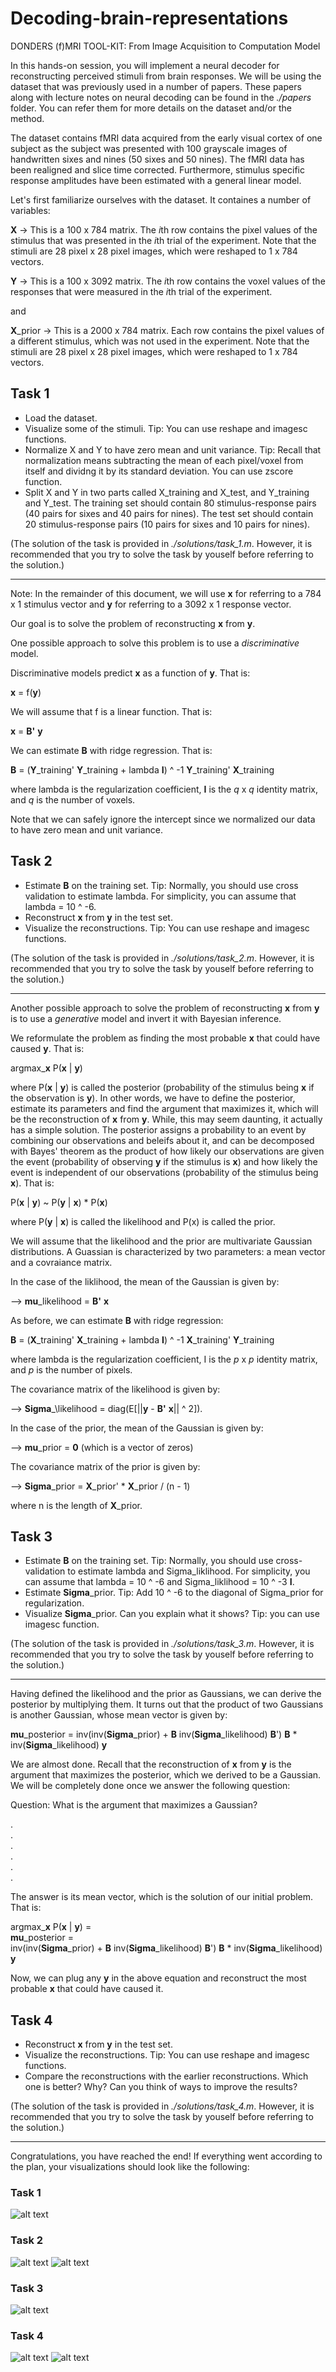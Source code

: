 # Decoding-brain-representations
DONDERS (f)MRI TOOL-KIT: From Image Acquisition to Computation Model

In this hands-on session, you will implement a neural decoder for reconstructing perceived stimuli from brain responses. We will be using the dataset that was previously used in a number of papers. These papers along with lecture notes on neural decoding can be found in the *./papers* folder. You can refer them for more details on the dataset and/or the method.

The dataset contains fMRI data acquired from the early visual cortex of one subject as the subject was presented with 100 grayscale images of handwritten sixes and nines (50 sixes and 50 nines). The fMRI data has been realigned and slice time corrected. Furthermore, stimulus specific response amplitudes have been estimated with a general linear model.

Let's first familiarize ourselves with the dataset. It containes a number of variables:

**X** -> This is a 100 x 784 matrix. The *i*th row contains the pixel values of the stimulus that was presented in the *i*th trial of the experiment. Note that the stimuli are 28 pixel x 28 pixel images, which were reshaped to 1 x 784 vectors.

**Y** -> This is a 100 x 3092 matrix. The *i*th row contains the voxel values of the responses that were measured in the *i*th trial of the experiment.

and

**X**_prior -> This is a 2000 x 784 matrix. Each row contains the pixel values of a different stimulus, which was not used in the experiment. Note that the stimuli are 28 pixel x 28 pixel images, which were reshaped to 1 x 784 vectors.

## Task 1

- Load the dataset.
- Visualize some of the stimuli. Tip: You can use reshape and imagesc functions.
- Normalize X and Y to have zero mean and unit variance. Tip: Recall that normalization means subtracting the mean of each pixel/voxel from itself and dividng it by its standard deviation. You can use zscore function.
- Split X and Y in two parts called X_training and X_test, and Y_training and Y_test. The training set should contain 80 stimulus-response pairs (40 pairs for sixes and 40 pairs for nines). The test set should contain 20 stimulus-response pairs (10 pairs for sixes and 10 pairs for nines).

(The solution of the task is provided in *./solutions/task_1.m*. However, it is recommended that you try to solve the task by youself before referring to the solution.)

---

Note: In the remainder of this document, we will use **x** for referring to a 784 x 1 stimulus vector and **y** for referring to a 3092 x 1 response vector.

Our goal is to solve the problem of reconstructing **x** from **y**.

One possible approach to solve this problem is to use a *discriminative* model.

Discriminative models predict **x** as a function of **y**. That is:

**x** = f(**y**)

We will assume that f is a linear function. That is:

**x** = **B'** **y**

We can estimate **B** with ridge regression. That is:

**B** = (**Y**\_training' **Y**\_training + lambda **I**) ^ -1 **Y**\_training' **X**\_training

where lambda is the regularization coefficient, **I** is the *q* x *q* identity matrix, and *q* is the number of voxels.

Note that we can safely ignore the intercept since we normalized our data to have zero mean and unit variance.

## Task 2

- Estimate **B** on the training set. Tip: Normally, you should use cross validation to estimate lambda. For simplicity, you can assume that lambda = 10 ^ -6.
- Reconstruct **x** from **y** in the test set.
- Visualize the reconstructions. Tip: You can use reshape and imagesc functions.

(The solution of the task is provided in *./solutions/task_2.m*. However, it is recommended that you try to solve the task by youself before referring to the solution.)

---

Another possible approach to solve the problem of reconstructing **x** from **y** is to use a *generative* model and invert it with Bayesian inference.

We reformulate the problem as finding the most probable **x** that could have caused **y**. That is:

argmax_**x** P(**x** | **y**)

where P(**x** | **y**) is called the posterior (probability of the stimulus being **x** if the observation is **y**). In other words, we have to define the posterior, estimate its parameters and find the argument that maximizes it, which will be the reconstruction of **x** from **y**. While, this may seem daunting, it actually has a simple solution. The posterior assigns a probability to an event by combining our observations and beleifs about it, and can be decomposed with Bayes' theorem as the product of how likely our observations are given the event (probability of observing **y** if the stimulus is **x**) and how likely the event is independent of our observations (probability of the stimulus being **x**). That is:

P(**x** | **y**) ~ P(**y** | **x**) * P(**x**)

where P(**y** | **x**) is called the likelihood and P(x) is called the prior.

We will assume that the likelihood and the prior are multivariate Gaussian distributions. A Guassian is characterized by two parameters: a mean vector and a covraiance matrix.

In the case of the liklihood, the mean of the Gaussian is given by:

--> **mu**\_likelihood = **B'** **x**

As before, we can estimate **B** with ridge regression:

**B** = (**X**\_training' **X**\_training + lambda **I**) ^ -1 **X**\_training' **Y**\_training

where lambda is the regularization coefficient, I is the *p* x *p* identity matrix, and *p* is the number of pixels.

The covariance matrix of the likelihood is given by:

--> **Sigma**_\likelihood = diag(E[||**y** - **B'** **x**|| ^ 2]). 

In the case of the prior, the mean of the Gaussian is given by:

--> **mu**\_prior = **0** (which is a vector of zeros)

The covariance matrix of the prior is given by:

--> **Sigma**\_prior = **X**\_prior' * **X**\_prior / (n - 1)

where n is the length of **X**\_prior.

## Task 3

- Estimate **B** on the training set. Tip: Normally, you should use cross-validation to estimate lambda and Sigma_liklihood. For simplicity, you can assume that lambda = 10 ^ -6 and Sigma_liklihood = 10 ^ -3 **I**.
- Estimate **Sigma**\_prior. Tip: Add 10 ^ -6 to the diagonal of Sigma_prior for regularization.
- Visualize **Sigma**\_prior. Can you explain what it shows? Tip: you can use imagesc function.

(The solution of the task is provided in *./solutions/task_3.m*. However, it is recommended that you try to solve the task by youself before referring to the solution.)

---

Having defined the likelihood and the prior as Gaussians, we can derive the posterior by multiplying them. It turns out that the product of two Gaussians is another Gaussian, whose mean vector is given by:

**mu**\_posterior = inv(inv(**Sigma**\_prior) + **B** inv(**Sigma**\_likelihood) **B**') **B** * inv(**Sigma**\_likelihood) **y**

We are almost done. Recall that the reconstruction of **x** from **y** is the argument that maximizes the posterior, which we derived to be a Gaussian. We will be completely done once we answer the following question:

Question: What is the argument that maximizes a Gaussian?

.  
.  
.  
.  
.  
.  

The answer is its mean vector, which is the solution of our initial problem. That is:

argmax_**x** P(**x** | **y**) =  
**mu**\_posterior =  
inv(inv(**Sigma**\_prior) + **B** inv(**Sigma**\_likelihood) **B**') **B** * inv(**Sigma**\_likelihood) **y**

Now, we can plug any **y** in the above equation and reconstruct the most probable **x** that could have caused it.

## Task 4

- Reconstruct **x** from **y** in the test set.
- Visualize the reconstructions. Tip: You can use reshape and imagesc functions.
- Compare the reconstructions with the earlier reconstructions. Which one is better? Why? Can you think of ways to improve the results?

(The solution of the task is provided in *./solutions/task_4.m*. However, it is recommended that you try to solve the task by youself before referring to the solution.)

---

Congratulations, you have reached the end! If everything went according to the plan, your visualizations should look like the following:

### Task 1

![alt text](https://github.com/umuguc/Decoding-brain-representations/raw/master/figures/figure_1.png "Figure 1")

### Task 2

![alt text](https://github.com/umuguc/Decoding-brain-representations/raw/master/figures/figure_2.png "Figure 2")
![alt text](https://github.com/umuguc/Decoding-brain-representations/raw/master/figures/figure_3.png "Figure 3")

### Task 3

![alt text](https://github.com/umuguc/Decoding-brain-representations/raw/master/figures/figure_4.png "Figure 4")

### Task 4

![alt text](https://github.com/umuguc/Decoding-brain-representations/raw/master/figures/figure_5.png "Figure 5")
![alt text](https://github.com/umuguc/Decoding-brain-representations/raw/master/figures/figure_6.png "Figure 6")
